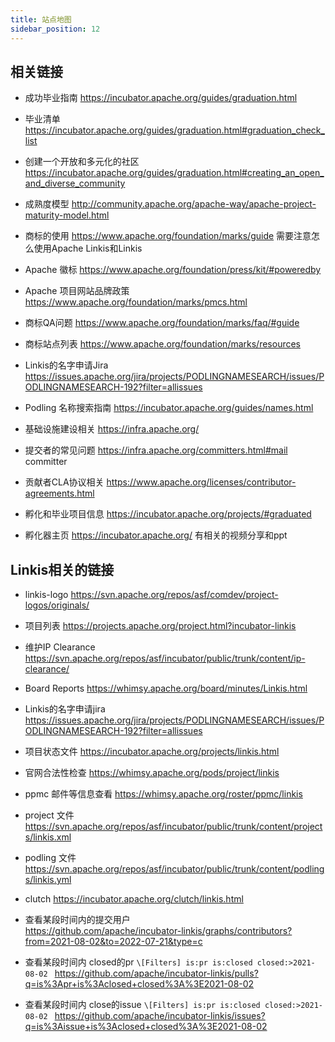 ```yaml
---
title: 站点地图
sidebar_position: 12
---
```


## 相关链接 

- 成功毕业指南  https://incubator.apache.org/guides/graduation.html 

- 毕业清单    https://incubator.apache.org/guides/graduation.html#graduation_check_list

- 创建一个开放和多元化的社区  https://incubator.apache.org/guides/graduation.html#creating_an_open_and_diverse_community

- 成熟度模型  http://community.apache.org/apache-way/apache-project-maturity-model.html

- 商标的使用  https://www.apache.org/foundation/marks/guide 需要注意怎么使用Apache Linkis和Linkis 

- Apache 徽标  https://www.apache.org/foundation/press/kit/#poweredby 

- Apache 项目网站品牌政策 https://www.apache.org/foundation/marks/pmcs.html

- 商标QA问题  https://www.apache.org/foundation/marks/faq/#guide

- 商标站点列表 https://www.apache.org/foundation/marks/resources

- Linkis的名字申请Jira https://issues.apache.org/jira/projects/PODLINGNAMESEARCH/issues/PODLINGNAMESEARCH-192?filter=allissues

- Podling 名称搜索指南 https://incubator.apache.org/guides/names.html 

- 基础设施建设相关  https://infra.apache.org/ 

- 提交者的常见问题 https://infra.apache.org/committers.html#mail  committer 

- 贡献者CLA协议相关  https://www.apache.org/licenses/contributor-agreements.html 

- 孵化和毕业项目信息  https://incubator.apache.org/projects/#graduated

- 孵化器主页  https://incubator.apache.org/ 有相关的视频分享和ppt


## Linkis相关的链接 
- linkis-logo  https://svn.apache.org/repos/asf/comdev/project-logos/originals/
- 项目列表 https://projects.apache.org/project.html?incubator-linkis
- 维护IP Clearance https://svn.apache.org/repos/asf/incubator/public/trunk/content/ip-clearance/
- Board Reports https://whimsy.apache.org/board/minutes/Linkis.html
- Linkis的名字申请jira  https://issues.apache.org/jira/projects/PODLINGNAMESEARCH/issues/PODLINGNAMESEARCH-192?filter=allissues 
- 项目状态文件  https://incubator.apache.org/projects/linkis.html
- 官网合法性检查  https://whimsy.apache.org/pods/project/linkis
- ppmc 邮件等信息查看 https://whimsy.apache.org/roster/ppmc/linkis
- project 文件  https://svn.apache.org/repos/asf/incubator/public/trunk/content/projects/linkis.xml 
- podling 文件 https://svn.apache.org/repos/asf/incubator/public/trunk/content/podlings/linkis.yml
- clutch  https://incubator.apache.org/clutch/linkis.html


- 查看某段时间内的提交用户  
https://github.com/apache/incubator-linkis/graphs/contributors?from=2021-08-02&to=2022-07-21&type=c

- 查看某段时间内 closed的pr 
`\[Filters] is:pr is:closed closed:>2021-08-02 `
https://github.com/apache/incubator-linkis/pulls?q=is%3Apr+is%3Aclosed+closed%3A%3E2021-08-02


- 查看某段时间内  close的issue 
`\[Filters] is:pr is:closed closed:>2021-08-02 `
https://github.com/apache/incubator-linkis/issues?q=is%3Aissue+is%3Aclosed+closed%3A%3E2021-08-02
